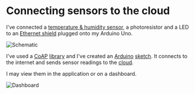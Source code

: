 # Connecting sensors to the cloud

I've connected a [temperature & humidity sensor][dht], a photoresistor and a LED to an&nbsp;[Ethernet shield][eth] plugged onto my Arduino Uno.

![Schematic](https://github.com/mbialon/microcoap/blob/master/doc/schematic.png)

I've used a [CoAP][coap] [library][microcoap] and I've created an [Arduino][arduino] [sketch][sketch].
It connects to the internet and sends sensor readings to the [cloud][teo].

I may view them in the application or on a dashboard.

![Dashboard](https://github.com/mbialon/microcoap/blob/master/doc/dashboard.png)

[coap]: http://coap.technology
[arduino]: http://arduino.cc
[teo]: https://telemetria-online.pl/en/#app
[eth]: http://www.dx.com/p/ethernet-shield-with-wiznet-w5100-ethernet-chip-tf-slot-118061#.VYU-tWBVuHo
[dht]: http://www.dx.com/p/keyes-dht22-fr4-temperature-humidity-sensor-module-for-arduino-red-white-300285#.VYVPbmBVuHo
[microcoap]: https://github.com/1248/microcoap
[sketch]: https://github.com/mbialon/microcoap/blob/master/microcoap.ino
[repo]: https://github.com/mbialon/microcoap
